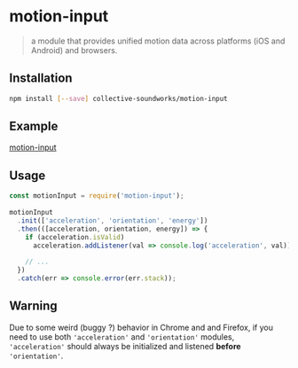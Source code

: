 # motion-input

> a module that provides unified motion data across platforms (iOS and Android) and browsers.

## Installation

```sh
npm install [--save] collective-soundworks/motion-input
```

## Example

[motion-input](https://cdn.rawgit.com/collective-soundworks/motion-input/c43ae4ae/examples/motion-input/index.html)

## Usage

```js
const motionInput = require('motion-input');
 
motionInput
  .init(['acceleration', 'orientation', 'energy'])
  .then(([acceleration, orientation, energy]) => {
    if (acceleration.isValid)
      acceleration.addListener(val => console.log('acceleration', val));
    
    // ...
  })
  .catch(err => console.error(err.stack));
```

## Warning

Due to some weird (buggy ?) behavior in Chrome and and Firefox, if you need to use both `'acceleration'` and `'orientation'` modules, `'acceleration'` should always be initialized and listened **before** `'orientation'`.
